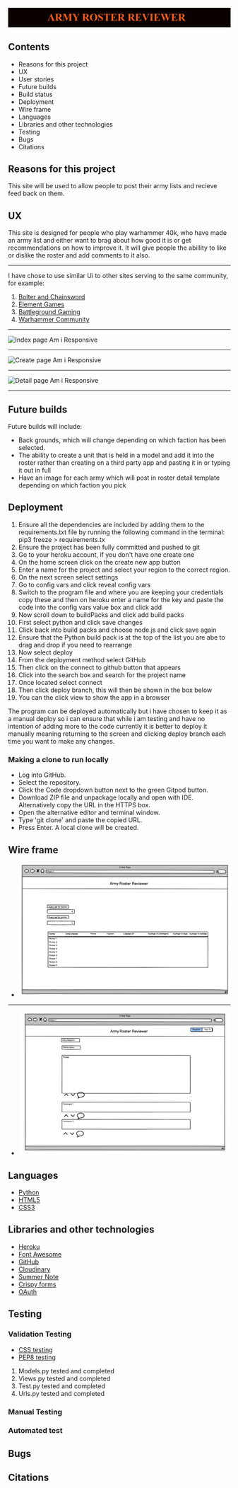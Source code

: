 ![Title, Army Roster Reviewer](static/images/project_title.png)

## Contents

* Reasons for this project
* UX
* User stories
* Future builds
* Build status
* Deployment
* Wire frame
* Languages
* Libraries and other technologies
* Testing
* Bugs
* Citations

## Reasons for this project

This site will be used to allow people to post their army lists and recieve feed back on them.

## UX

This site is designed for people who play warhammer 40k, who have made an army list and either want to brag about how good it is or get recommendations on how to improve it. It will give people the abillity to like or dislike the roster and add comments to it also.
***
I have chose to use similar Ui to other sites serving to the same community, for example: 
1. [Bolter and Chainsword](http://www.bolterandchainsword.com/)
2. [Element Games](https://elementgames.co.uk/)
3. [Battleground Gaming](https://battlegroundgaming.co.uk/)
4. [Warhammer Community](https://www.warhammer-community.com/)
***
![Index page Am i Responsive](../rosterReview/static/images/responsive_index.png)
***
![Create page Am i Responsive](../rosterReview/static/images/responsive_create.png)

***
![Detail page Am i Responsive](../rosterReview/static/images/responsive_detail.png)
***

## Future builds

Future builds will include:
* Back grounds, which will change depending on which faction has been selected.
* The ability to create a unit that is held in a model and add it into the roster rather than creating on a third party app and pasting it in or typing it out in full
* Have an image for each army which will post in roster detail template depending on which faction you pick


## Deployment

1. Ensure all the dependencies are included by adding them to the requirements.txt file by running the following command in the terminal: pip3 freeze > requirements.tx
2. Ensure the project has been fully committed and pushed to git 
3. Go to your heroku account, if you don't have one create one
4. On the home screen click on the create new app button
5. Enter a name for the project and select your region to the correct region.
6. On the next screen select settings
7. Go to config vars and click reveal config vars
8. Switch to the program file and where you are keeping your credentials copy these and then on heroku enter a name for the key and paste the code into the config vars value box and click add
9. Now scroll down to buildPacks and click add build packs
10. First select python and click save changes
11. Click back into build packs and choose node.js and click save again
12. Ensure that the Python  build pack is at the top of the list you are abe to drag and drop if you need to rearrange
13. Now select deploy
14. From the deployment method select GitHub
15. Then click on the connect to github button that appears
16. Click into the search box and search for the project name
16. Once located select connect
17. Then click deploy branch, this will then be shown in the box below
18. You can the click view to show the app in a browser

The program can be deployed automatically but i have chosen to keep it as a manual deploy so i can ensure that while i am testing and have no intention of adding more to the code currently it is better to deploy it manually meaning returning to the screen and clicking deploy branch each time you want to make any changes.

### Making a clone to run locally

* Log into GitHub.
* Select the repository.
* Click the Code dropdown button next to the green Gitpod button.
* Download ZIP file and unpackage locally and open with IDE. Alternatively copy the URL in the HTTPS box.
* Open the alternative editor and terminal window.
* Type 'git clone' and paste the copied URL.
* Press Enter. A local clone will be created.

## Wire frame

* ![Wire frame of the Index page](static/images/Wireframe_of_idex_page.png)
***
* ![Wire frame of the Roster detail page](static/images/Wireframe_of_irosterdetailpage.png)

## Languages

* [Python](https://en.wikipedia.org/wiki/Python_(programming_language))
* [HTML5](https://en.wikipedia.org/wiki/HTML5)
* [CSS3](https://en.wikipedia.org/wiki/CSS)

## Libraries and other technologies

* [Heroku](https://en.wikipedia.org/wiki/Heroku)
* [Font Awesome](https://fontawesome.com/)
* [GitHub](https://github.com/)
* [Cloudinary](https://cloudinary.com/)
* [Summer Note](https://summernote.org/)
* [Crispy forms](https://django-crispy-forms.readthedocs.io/en/latest/)
* [OAuth](https://oauth.net/)

## Testing

### Validation Testing

* [CSS testing](https://jigsaw.w3.org/css-validator/validator)
* [PEP8 testing](http://pep8online.com/)
1. Models.py tested and completed
2. Views.py tested and completed
3. Test.py tested and completed
4. Urls.py tested and completed

### Manual Testing

### Automated test

## Bugs

## Citations